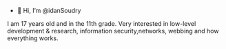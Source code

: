 - 👋 Hi, I’m @idanSoudry

I am 17 years old and in the 11th grade.
Very interested in low-level development & research, information security,networks, webbing and how everything works.

